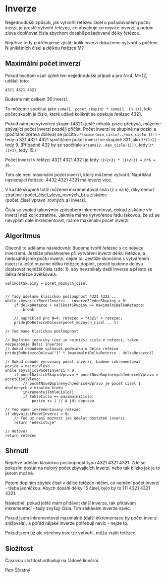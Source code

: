 # Inverze

Nejjednodušší způsob, jak vytvořit řetězec čísel o požadovaném počtu inerzí, je prostě vytvořit řetězec, co obsahuje co nejvíce inverzí, a potom zleva doplňovat čísla abychom dosáhli požadované délky řetězce.

Nejdříve tedy potřebujeme zjistit: kolik inverzí dokážeme vytvořit s počtem N unikátních čísel a délkou řetězce M?

## Maximální počet inverzí

Pokud bychom vzali úplně ten nejjednodušší případ a pro N=4, M=12, udělali toto:

`4321 4321 4321`

Budeme mít celkem 36 inverzí.

To můžeme spočítat jako `suma(1..pocet_skupin) * suma(1..(n-1))`, kde počet skupin je číslo, které udává kolikrát se opakuje řetězec 4321.

Pokud nám po vytvoření skupin (4321) ještě několik pozic přebývá, můžeme zbývající počet inverzí později přičíst. Počet inverzí ve skupině na pozici a (počítáno zprava doleva) se počítá `a*(suma((min_cislo)..(max_cislo-1)))` - tedy u 321 4321 4321 spočítáme počet inverzí ve skupině 321 jako `3*(1+2)` - tedy 9. (Případně 432 by se spočítalo `a*suma(2..max_cislo-1)))`, tedy `3*(2+3)`, tedy 15.)

Počet inverzí v řetězci 4321 4321 4321 je tedy `(1+2+3) * (1+2+3) = 6*6 = 36`. 

Toto ale není maximální počet inverzí, který můžeme vytvořit. Například následující řetězec: 4432 4321 4321 má inverzí více.

V každé skupině totiž můžeme inkrementovat číslo (z `a` na `b`), díky čemuž ztratíme (počet_čísel_vlevo_rovných_b) a získáme (počet_čísel_vpravo_rovných_a) inverzí.

Čísla se vyplatí takovýmto způsobem inkrementovat, dokud získáme víc inverzí než kolik ztratíme. Jakmile máme vytvořenou řadu takovou, že už se nevyplatí dále inkrementovat, máme maximální počet inverzí.

## Algoritmus

Obecně to uděláme následovně: Budeme tvořit řetězec s co nejvíce inverzemi. Jestliže přesáhneme při vytváření inverzí délku řetězce, a nedosáhli jsme počtu inverzí, nejde to. Jestliže skončíme s vytvářením inverzí a ještě musíme délku řetězce doplnit, prostě budeme doleva dopisovat nejnižší čísla (zde: 1), aby nevznikaly další inverze a přesto se délka řetězce zvětšovala.

```
velikostSkupiny = pocet_moznych_cisel


// Tady udelame klasickou posloupnost 4321 4321 ...
while zbyvajiciPocetInverzi - inverzeZJedneSkupiny > 0:
    if delkaRetezce + velikostSkupiny >= maximalniDelkaRetezce:
        break
    
    // napriklad pro N=4: retezec = "4321" + retezec;
    pridejDoRetezceDoleva(pocet_moznych_cisel .. 1)

// Ted mame klasickou posloupnost

// Doplnime jednicky (coz je nejnizsi cislo v retezci, takze nezpusobuje dalsi inverze)
// dokud nebudeme splnovat podminku o delce retezce
pridejDoRetezceDoleva("1" * (maximalniDelkaRetezce - delkaRetezce))

// Dokud nebude vyrovnany pocet inverzi, budeme inkrementovat
pozice = nejvicVlevo
while zbyvajiciPocetInverzi > 0:
    if pocetDalsichSkupinVpravo + pocetNoveDoplnenychJednicekVpravo > pocetCiselVlevo:
        // pocetNoveDoplnenychJednicekVpravo je pocet cisel 1 doplnenych v minulem kroku
        inkrementujTohleCislo()
        if tohleCislo == maximalniCislo:
            pozice += 1 // A jdi doprava

// Ted mame inkrementovany retezec
if zbyvajiciPocetInverzi > 0:
    // Ted uz neni moznost jak udelat dostatek inverzi
    return "neexistuje"

// Hotovo!
return retezec
```

## Shrnutí

Nejdříve udělám klasickou posloupnost typu 4321 4321 4321. Zde se pokusím dostat na nulový počet zbývajících inverzí, nebo tak blízko jak je to jenom možné.

Potom doplním zbytek čísel v délce řetězce něčím, co nemění počet inverzí - třeba jedničkou. Abych dosáhl délky 15 čísel, bylo by to 111 4321 4321 4321.

Následně, pokud ještě mám přidávat další inverze, tak přidávám inkrementací - tedy zvyšuji čísla. Tím získávám inverze navíc.

Pokud jsem inkrementoval maximálně (další inkrementace by počet inverzí snižovala), a pořád nějaké inverze potřebuji navíc - nejde to.

Pokud jsem už ale všechny inverze vytvořil, můžu vrátit řetězec.

## Složitost

Časovou složitost odhaduji na řádově lineární.

Petr Šťastný